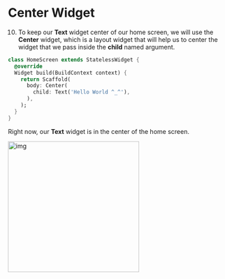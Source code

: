 # Center Widget



10. To keep our **Text** widget center of our home screen, we will use the **Center** widget, which is a layout widget that will help us to center the widget that we pass inside the **child** named argument.

```dart
class HomeScreen extends StatelessWidget {
  @override
  Widget build(BuildContext context) {
    return Scaffold(
      body: Center(
        child: Text('Hello World ^_^'),
      ),
    );
  }
}
```





Right now, our **Text** widget is in the center of the home screen.


<img src="https://lh6.googleusercontent.com/5COK5Fohnffrja6KfROwIHtUZm6BG5UmUHiZViwt_-zIWbZ7DqyjZAbk1lKWWl-MqUjnLPtS1GuBi118B9ZJO7bFJG68oIFUQw6_l_GhpYGdy1xGWawKn5VVNj8DYDGXZf1d9vSV" alt="img" width="300" />
